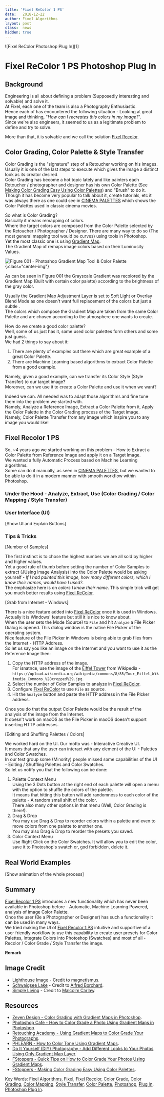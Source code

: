 ```yaml
---
title: 'Fixel ReColor 1 PS'
date: 	2018-12-22
author: Fixel Algorithms
layout: post
class:  news
hidden: true
---
```

![Fixel ReColor Photoshop Plug In][1]

# Fixel ReColor 1 PS Photoshop Plug In

## Background

Engineering is all about defining a problem (Supposedly interesting and solvable) and solve it.  
At Fixel, each one of the team is also a Photography Enthusiastic.  
Hence each of has encountered the following situation - Looking at great image and thinking, "*How can I recreates this colors in my image?*".  
Since we're also engineers, it seemed to us as a legitimate problem to define and try to solve.  

More than that, it is solvable and we call the solution [Fixel Recolor][98].


## Color Grading, Color Palette & Style Transfer

Color Grading is the "signature" step of a Retoucher working on his images. Usually it is one of the last steps to execute which gives the image a distinct look as its creator desired.  
Color Grading has become a hot topic lately and like painters each Retoucher / photographer and designer has his own Color Palette (See [Making Color Grading Easy Using Color Palettes](https://fstoppers.com/education/making-color-grading-easy-using-color-palettes-109061)) and "Brush" to do it.  
Though it has become very popular to talk about it, create tutorials, etc it was always there as one could see in [CINEMA PALETTES](https://twitter.com/CINEMAPALETTES) which shows the Color Palettes used in classic cinema movies.

So what is Color Grading?  
Basically it means remapping of colors.  
Where the target colors are composed from the Color Palette selected by the Retoucher / Photographer / Designer.
There are many way to do so (The most general mapping tool would be curves) using tools in Photoshop.  
Yet the most classic one is using [Gradient Map](https://helpx.adobe.com/il_en/photoshop/using/applying-special-color-effects-images.html#apply_a_gradient_map_to_an_image).  
The Gradient Map of remaps image colors based on their Luminosity Values.  

![][Figure001]{:class="center-img"}

As can be seen in Figure 001 the Grayscale Gradient was recolored by the Gradient Map (Built with certain color palette) according to the brightness of the gray color.  

Usually the Gradient Map Adjustment Layer is set to Soft Light or Overlay Blend Mode as one doesn't want full replacement of the colors but just a subtle .  
The colors which compose the Gradient Map are taken from the same Color Palette and are chosen according to the atmosphere one wants to create.

How do we create a good color palette?  
Well, some of us just has it, some used color palettes form others and some just guess.  
We had 2 things to say about it:

 1.	There are plenty of examples out there which are great example of a great Color Palette.
 2.	There are Machine Learning based algorithms to extract Color Palette from a good example.
 
Namely, given a good example, can we transfer its Color Style (Style Transfer) to our target image?  
Moreover, can we use it to create a Color Palette and use it when we want?
 
Indeed we can. All needed was to adapt those algorithms and fine tune them into the problem we started with.  
Namely, Analyze a Reference Image, Extract a Color Palette from it, Apply the Color Palette in the Color Grading process of the Target Image.  
Namely, Color Palette Transfer from any image which inspire you to any image you would like!

## Fixel Recolor 1 PS

So, ~4 years ago we started working on this problem - How to Extract a Color Palette from Reference Image and apply it on a Target Image.  
We wanted a fully Automatic Process based on Machine Learning algorithms.  
Some can do it manually, as seen in [CINEMA PALETTES](https://twitter.com/CINEMAPALETTES), but we wanted to be able to do it in a modern manner with smooth workflow within Photoshop.

### Under the Hood - Analyze, Extract, Use (Color Grading / Color Mapping / Style Transfer)

### User Interface (UI)
[Show UI and Explain Buttons]

### Tips & Tricks

[Number of Samples]  

The first instinct is to chose the highest number. we are all sold by higher and higher values.  
Yet a good rule of thumb before setting the number of Color Samples to extract (JUsing Image Analysis) into the Color Palette would be asking yourself - *If I had painted this image, how many different colors, which I know their names, would have I used?*.  
The emphasize here is on *colors I know their name*. This simple trick will get you much better results using [Fixel ReColor][98].

[Grab from Internet - Windows]  

There is a nice feature added into [Fixel ReColor][98] once it is used in Windows. Actually it is Windows' feature but still it is nice to know about.  
When the user sets the Mode (Source) to `File` and hit `Analyze` a File Picker Dialog is opened. This dialog window is the native File Picker of the operating system.  
Nice feature of the File Picker in Windows is being able to grab files from the Internet - HTTP Address.  
So let us say you like an image on the Internet and you want to use it as the Reference Image then:

 1.	Copy the HTTP address of the image.  
	For isnatnce, use the image of the [Eiffel Tower](https://en.wikipedia.org/wiki/Eiffel_Tower) from Wikipedia - `https://upload.wikimedia.org/wikipedia/commons/8/85/Tour_Eiffel_Wikimedia_Commons_%28cropped%29.jpg`.
 2.	Select the number of Color Samples to analyze in [Fixel ReColor][98].
 3.	Configure [Fixel ReColor][98] to use `File` as source.
 4.	Hit the `Analyze` button and paste the HTTP address in the File Picker address.

Once you do that the output Color Palette would be the result of the analysis of the image from the Internet.  
It doesn't work on macOS as the File Picker in macOS doesn't support inserting HTTP addresses.

[Editing and Shuffling Palettes / Colors]

We worked hard on the UI. Our motto was - Interactive Creative UI.  
It means that any the user can interact with any element of the UI - Palettes and Color Swatches.  
In our test group some (Minority) people missed some capabilities of the UI - Editing / Shuffling Palettes and Color Swatches.  
So let us notify you that the following can be done:

 1.	Palette Context Menu  
 	Using the 3 Dots button at the right end of each palette will open a menu with the option to shuffle the colors of the palette.  
 	It means that hitting this button will add randomness to each color of the palette - A random small shift of the color.  
	There also many other options in that menu (Well, Color Grading is there!).
 2.	Drag & Drop  
 	You may use Drag & Drop to reorder colors within a palette and even to move colors from one palette to another one.  
	You may also Drag & Drop to reorder the presets you saved.
 3.	Color Context Menu  
 	Use Right Click on the Color Swatches. It will allow you to edit the color, save it to Photoshop's swatch or, god forbidden, delete it.

## Real World Examples

[Show animation of the whole process]

## Summary
[Fixel Recolor 1 PS][98] introduces a new functionality which has never been available in Photoshop before - Automatic, Machine Learning Powered, analysis of image Color Palette.  
Once the user (Be a Photographer or Designer) has such a functionality it can be used in many ways.  
We tried making the UI of [Fixel Recolor 1 PS][98] intuitive and supportive of a user friendly workflow to use this capability to create user presets for Color Palettes, Integrate Colors into Photoshop (Swatches) and most of all - Recolor / Color Grade / Style Transfer the image.



**Remark**  

## Image Credit
 *  [Lighthouse Image](https://www.flickr.com/photos/magnetismus/8399258607/) - Credit to [magnetismus](https://www.flickr.com/people/magnetismus/).
 *  [Schwaigsee Lake](https://www.freeimages.com/photo/schwaigsee-lake-1342788) - Credit to [Alfred Borchard](https://www.freeimages.com/photographer/Alfi007-51075).
 *  [Simple Living](https://www.flickr.com/photos/lightsamples/22552453147) - Credit to [Malcolm Carlaw](https://www.flickr.com/photos/lightsamples/).


## Resources
 *  [Zeven Design - Color Grading with Gradient Maps in Photoshop](https://zevendesign.com/color-grading-gradient-maps-photoshop/).
 *  [Photoshop Cafe - How to Color Grade a Photo Using Gradient Maps in Photoshop](https://photoshopcafe.com/color-grade-photo-using-gradient-maps-photoshop/).
 *  [Retouching Academy - Using Gradient Maps to Color Grade Your Photographs](https://retouchingacademy.com/using-gradient-maps-to-color-grade-your-photographs/).
 *  [PHLEARN - How to Color Tone Using Gradient Maps](https://phlearn.com/tutorial/color-tone-using-gradient-maps/).
 *	[Do It Yourself (DIY) Photography - Add Different Looks to Your Photos Using Only Gradient Map Layer](https://www.diyphotography.net/add-different-looks-photos-using-gradient-map-layer/).
 *	[FStoppers - Quick Tips on How to Color Grade Your Photos Using Gradient Maps](https://fstoppers.com/education/quick-tips-how-color-grade-your-photos-using-gradient-maps-201756).
 *	[FStoppers - Making Color Grading Easy Using Color Palettes](https://fstoppers.com/education/making-color-grading-easy-using-color-palettes-109061).

Key Words: [Fixel Algorithms][99], [Fixel][99], [Fixel Recolor][98], [Color Grade][98], [Color Grading][98], [Color Mapping][98], [Style Transfer][98], [Color Palette][98], [Photoshop][99], [Plug In][99], [Photoshop Plug In][99].


<!-- This is commented out -->
  [01]: {{site.baseurl}}/news/images/LuminosityMask001/BlogPostIcon.png "Luminosity Mask 001"
  [02]: {{site.baseurl}}/products/zoneselector/ "Fixel Zone Selector 1 PS Product Page"
  [03]: {{site.baseurl}}/news/2018/03/luminosity-mask-001 "Luminosity Mask - How Does It (Really) Works?"
  [04]: http://fotographee.com/tutorial-image-editing-luminosity-masks/ "Luminosity Mask: The Complete Kickstarter’s Guide"
  [05]: https://www.youtube.com/watch?v=xvjno4d8uJ8 "How to Generate the Classic Luminosity Masks Using Mask / Channel Operations (Add, Subtract, Intersect [Multiply])"
  [98]: https://fixelalgorithms.co/products/recolor/ "Fixel ReColor - Recoloring, Color Grading and Style Transfer for Photographers and Designers - Adobe Photoshop Plug In"
  [99]: https://fixelalgorithms.co "Fixel Algorithms"
  [Figure001]: {{site.baseurl}}/news/images/FixelReColor1Ps/PhotoshopGradientMap.png "Figure 001 - Photoshop Gradient Map Tool & Color Palette"
  [Figure002]: {{site.baseurl}}/news/images/FixelReColor1Ps/SimpleLiving.png "Figure 002 - Real World Reference Image"
  [Figure003]: {{site.baseurl}}/news/images/FixelReColor1Ps/PhotoshopColorSettings.png "Figure 003 - Photoshop Color Profile Settings"
  [Figure004]: {{site.baseurl}}/news/images/FixelReColor1Ps/ColorProfileOutputValue.png "Figure 004 - Photoshop Color Profile - Pixel Values"
  [Figure005]: {{site.baseurl}}/news/images/FixelReColor1Ps/GeneratingLightDarkMidCorrectColorSpace.png "Figure 005 - Luminosity Masks Light, Dark and Mid Under Correct Color Profile Settings"
  [Figure006]: {{site.baseurl}}/news/images/FixelReColor1Ps/GeneratingLightDarkMidWrongColorSpace.png "Figure 006 - Luminosity Masks Light, Dark and Mid Under Wrong Color Profile Settings"
  [Figure007]: {{site.baseurl}}/news/images/FixelReColor1Ps/PhotoshopDotGainVsFixelLuminosityMaskAnimated.png "Figure 007 - Luminosity Masks - Photoshop (Color Profile - Dot Gain 20%) vs. Theory (Fixel)"
  [Figure008]: {{site.baseurl}}/news/images/FixelReColor1Ps/PhotoshopSGrayVsFixelLuminosityMaskAnimated.png "Figure 008 - Luminosity Masks - Photoshop (Color Profile - sGray) vs. Theory (Fixel)"
  [Figure009]: {{site.baseurl}}/news/images/FixelReColor1Ps/FixelZoneSelectorParametersAnimated.png "Figure 009 - Luminosity Masks - Fixel Zone SelectorMask Generation Capabilities"
